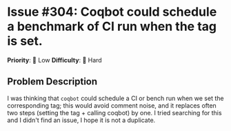 # Issue #304: Coqbot could schedule a benchmark of CI run when the tag is set.

**Priority**: 🚀 Low
**Difficulty**: 🔴 Hard

## Problem Description

I was thinking that `coqbot` could schedule a CI or bench run when we set the corresponding tag; this would avoid comment noise, and it replaces often two steps (setting the tag + calling coqbot) by one.    I tried searching for this and I didn't find an issue, I hope it is not a duplicate.
